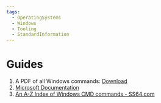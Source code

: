 ```yaml
---
tags:
  - OperatingSystems
  - Windows
  - Tooling
  - StandardInformation
---
```

# Guides
 
 1. A PDF of all Windows commands: [Download](https://download.microsoft.com/download/5/8/9/58911986-D4AD-4695-BF63-F734CD4DF8F2/ws-commands.pdf)
 2. [Microsoft Documentation](https://docs.microsoft.com/en-us/windows-server/administration/windows-commands/windows-commands)
 3. [An A-Z Index of Windows CMD commands - SS64.com](https://ss64.com/nt/)